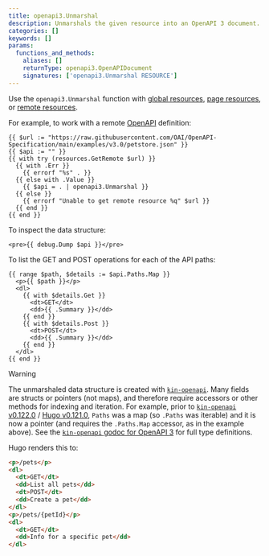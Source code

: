```yaml
---
title: openapi3.Unmarshal
description: Unmarshals the given resource into an OpenAPI 3 document.
categories: []
keywords: []
params:
  functions_and_methods:
    aliases: []
    returnType: openapi3.OpenAPIDocument
    signatures: ['openapi3.Unmarshal RESOURCE']
---
```


Use the `openapi3.Unmarshal` function with [global resources](g), [page resources](g), or [remote resources](g).

[OpenAPI]: https://www.openapis.org/

For example, to work with a remote [OpenAPI] definition:

```go-html-template
{{ $url := "https://raw.githubusercontent.com/OAI/OpenAPI-Specification/main/examples/v3.0/petstore.json" }}
{{ $api := "" }}
{{ with try (resources.GetRemote $url) }}
  {{ with .Err }}
    {{ errorf "%s" . }}
  {{ else with .Value }}
    {{ $api = . | openapi3.Unmarshal }}
  {{ else }}
    {{ errorf "Unable to get remote resource %q" $url }}
  {{ end }}
{{ end }}
```

To inspect the data structure:

```go-html-template
<pre>{{ debug.Dump $api }}</pre>
```

To list the GET and POST operations for each of the API paths:

```go-html-template
{{ range $path, $details := $api.Paths.Map }}
  <p>{{ $path }}</p>
  <dl>
    {{ with $details.Get }}
      <dt>GET</dt>
      <dd>{{ .Summary }}</dd>
    {{ end }}
    {{ with $details.Post }}
      <dt>POST</dt>
      <dd>{{ .Summary }}</dd>
    {{ end }}
  </dl>
{{ end }}
```

> [!warning]
> The unmarshaled data structure is created with [`kin-openapi`](https://github.com/getkin/kin-openapi). Many fields are structs or pointers (not maps), and therefore require accessors or other methods for indexing and iteration.
> For example, prior to [`kin-openapi` v0.122.0](https://github.com/getkin/kin-openapi#v01220) / [Hugo v0.121.0](https://github.com/gohugoio/hugo/releases/tag/v0.121.0), `Paths` was a map (so `.Paths` was iterable) and it is now a pointer (and requires the `.Paths.Map` accessor, as in the example above).
> See the [`kin-openapi` godoc for OpenAPI 3](https://pkg.go.dev/github.com/getkin/kin-openapi/openapi3) for full type definitions.

Hugo renders this to:

```html
<p>/pets</p>
<dl>
  <dt>GET</dt>
  <dd>List all pets</dd>
  <dt>POST</dt>
  <dd>Create a pet</dd>
</dl>
<p>/pets/{petId}</p>
<dl>
  <dt>GET</dt>
  <dd>Info for a specific pet</dd>
</dl>
```
